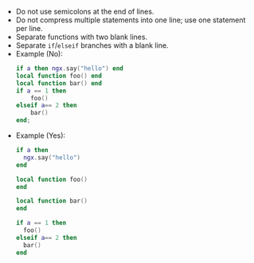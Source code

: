 - Do not use semicolons at the end of lines.
- Do not compress multiple statements into one line; use one statement per line.
- Separate functions with two blank lines.
- Separate `if`/`elseif` branches with a blank line.
- Example (No):
  ```lua
  if a then ngx.say("hello") end
  local function foo() end
  local function bar() end
  if a == 1 then
      foo()
  elseif a== 2 then
      bar()
  end;
  ```
- Example (Yes):
  ```lua
  if a then
    ngx.say("hello")
  end

  local function foo()
  end

  local function bar()
  end

  if a == 1 then
    foo()
  elseif a== 2 then
    bar()
  end
  ```
